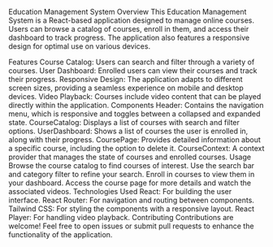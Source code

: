Education Management System
Overview
This Education Management System is a React-based application designed to manage online courses. Users can browse a catalog of courses, enroll in them, and access their dashboard to track progress. The application also features a responsive design for optimal use on various devices.

Features
Course Catalog: Users can search and filter through a variety of courses.
User Dashboard: Enrolled users can view their courses and track their progress.
Responsive Design: The application adapts to different screen sizes, providing a seamless experience on mobile and desktop devices.
Video Playback: Courses include video content that can be played directly within the application.
Components
Header: Contains the navigation menu, which is responsive and toggles between a collapsed and expanded state.
CourseCatalog: Displays a list of courses with search and filter options.
UserDashboard: Shows a list of courses the user is enrolled in, along with their progress.
CoursePage: Provides detailed information about a specific course, including the option to delete it.
CourseContext: A context provider that manages the state of courses and enrolled courses.
Usage
Browse the course catalog to find courses of interest.
Use the search bar and category filter to refine your search.
Enroll in courses to view them in your dashboard.
Access the course page for more details and watch the associated videos.
Technologies Used
React: For building the user interface.
React Router: For navigation and routing between components.
Tailwind CSS: For styling the components with a responsive layout.
React Player: For handling video playback.
Contributing
Contributions are welcome! Feel free to open issues or submit pull requests to enhance the functionality of the application.